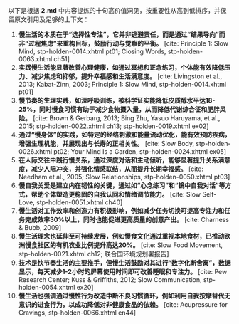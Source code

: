 
以下是根据 **2.md** 中内容提炼的十句高价值洞见，按重要性从高到低排序，并保留原文引用及足够的上下文：

1. **慢生活的本质在于“选择性专注”，它并非逃避责任，而是通过“结果导向”而非“过程焦虑”来重构目标，鼓励行动与觉察的平衡。** [cite: Principle 1: Slow Mind, stp-holden-0014.xhtml pt01; Closing Words, stp-holden-0063.xhtml ch51]
2. **实践慢生活能显著改善心理健康，如通过冥想和正念练习，个体能有效降低压力、减少焦虑和抑郁，提升幸福感和生活满意度。** [cite: Livingston et al., 2013; Kabat-Zinn, 2003; Principle 1: Slow Mind, stp-holden-0014.xhtml pt01]
3. **慢节奏的生理实践，如深呼吸训练，被科学证实能降低皮质醇水平达18-25%，同时慢食习惯有助于减少食物摄入量，从而降低代谢综合征和肥胖风险。** [cite: Brown & Gerbarg, 2013; Bing Zhu, Yasuo Haruyama, et al., 2015; stp-holden-0022.xhtml ch13; stp-holden-0019.xhtml ex02]
4. **通过“慢身体”的实践，如特定的经络刺激和能量流动优化，能有效预防疾病，增强生理机能，并展现出与长寿的正相关性。** [cite: Slow Body, stp-holden-0026.xhtml pt02; Your Mind Is a Garden, stp-holden-0024.xhtml ex05]
5. **在人际交往中践行慢关系，通过深度对话和主动倾听，能够显著提升关系满意度，减少人际冲突，并强化情感联结，从而提升长期幸福感。** [cite: Needham et al., 2005; Slow Relationships, stp-holden-0050.xhtml pt03]
6. **慢自我关爱是建立内在韧性的关键，通过如“心念练习”和“镜中自我对话”等方式，帮助个体塑造更稳固的自我认同和情绪调节能力。** [cite: Slow Self-Love, stp-holden-0051.xhtml ch40]
7. **慢生活对工作效率和创造力有积极影响，例如减少任务切换可提高专注力和任务完成效率30%以上，同时也能促进更高质量的创意产出。** [cite: Charness & Bubb, 2009]
8. **慢生活理念也延伸至可持续发展，例如慢食文化通过重视本地食材，已推动欧洲慢食社区的有机农业比例提升高达20%。** [cite: Slow Food Movement, stp-holden-0021.xhtml ch12; 联合国环境规划署报告]
9. **技术是快节奏生活的主要推手，但慢生活鼓励对其进行“数字化断舍离”，数据显示，每天减少1-2小时的屏幕使用时间即可改善睡眠和专注力。** [cite: Pew Research Center; Kuss & Griffiths, 2012; Slow Communication, stp-holden-0054.xhtml ex20]
10. **慢生活也强调通过慢性行为改造中断不良习惯循环，例如利用自我按摩替代无意识的进食行为，以成功降低对非健康食品的依赖。** [cite: Acupressure for Cravings, stp-holden-0066.xhtml en44]
